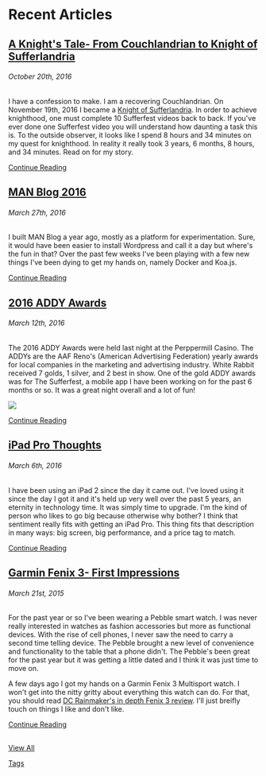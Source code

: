 # Recent Articles

## [A Knight's Tale- From Couchlandrian to Knight of Sufferlandria](articles/20161020%20A%20Knight's%20Tale-%20From%20Couchlandrian%20to%20Knight%20of%20Sufferlandria.md)
###### October 20th, 2016

I have a confession to make. I am a recovering Couchlandrian. On November 19th, 2016 I became a [Knight of Sufferlandria](https://thesufferfest.com/pages/knights-of-sufferlandria). In order to achieve knighthood, one must complete 10 Sufferfest videos back to back. If you've ever done one Sufferfest video you will understand how daunting a task this is. To the outside observer, it looks like I spend 8 hours and 34 minutes on my quest for knighthood. In reality it really took 3 years, 6 months, 8 hours, and 34 minutes. Read on for my story.

[Continue Reading](articles/20161020%20A%20Knight's%20Tale-%20From%20Couchlandrian%20to%20Knight%20of%20Sufferlandria.md)

## [MAN Blog 2016](articles/20160327%20MAN%20Blog%202016.md)
###### March 27th, 2016

I built MAN Blog a year ago, mostly as a platform for experimentation. Sure, it would have been easier to install Wordpress and call it a day but where's the fun in that? Over the past few weeks I've been playing with a few new things I've been dying to get my hands on, namely Docker and Koa.js.

[Continue Reading](articles/20160327%20MAN%20Blog%202016.md)

## [2016 ADDY Awards](articles/20160312%202016%20ADDY%20Awards.md)
###### March 12th, 2016

The 2016 ADDY Awards were held last night at the Perppermill Casino.  The ADDYs are the AAF Reno's (American Advertising Federation) yearly awards for local companies in the marketing and advertising industry. White Rabbit received 7 golds, 1 silver, and 2 best in show. One of the gold ADDY awards was for The Sufferfest, a mobile app I have been working on for the past 6 months or so. It was a great night overall and a lot of fun!

![](../resources/20160312/sr7AZnZ%20Medium.jpeg)

[Continue Reading](articles/20160312%202016%20ADDY%20Awards.md)

## [iPad Pro Thoughts](articles/20160306%20iPad%20Pro%20Thoughts.md)
###### March 6th, 2016

I have been using an iPad 2 since the day it came out. I've loved using it since the day I got it and it's held up very well over the past 5 years, an eternity in technology time. It was simply time to upgrade. I'm the kind of person who likes to go big because otherwise why bother? I think that sentiment really fits with getting an iPad Pro. This thing fits that description in many ways: big screen, big performance, and a price tag to match.

[Continue Reading](articles/20160306%20iPad%20Pro%20Thoughts.md)

## [Garmin Fenix 3- First Impressions](articles/20150321%20Garmin%20Fenix%203-%20First%20Impressions.md)
###### March 21st, 2015

For the past year or so I've been wearing a Pebble smart watch. I was never really interested in watches as fashion  accessories but more as functional devices. With the rise of cell phones, I never saw the need to carry a second time telling device.  The Pebble brought a new level of convenience  and functionality to the table that a phone didn't. The Pebble's been great for the past year but it was getting a little dated and I think it was just time to move on.

A few days ago I got my hands on a Garmin Fenix 3 Multisport watch. I won't get into the nitty gritty about everything this watch can do. For that, you should read [DC Rainmaker's in depth Fenix 3 review](http://www.dcrainmaker.com/2015/03/garmin-fenix3-detailed-review.html). I'll just breifly touch on things I like and don't like.

[Continue Reading](articles/20150321%20Garmin%20Fenix%203-%20First%20Impressions.md)

##
[View All](Articles.md)

[Tags](Tags.md)